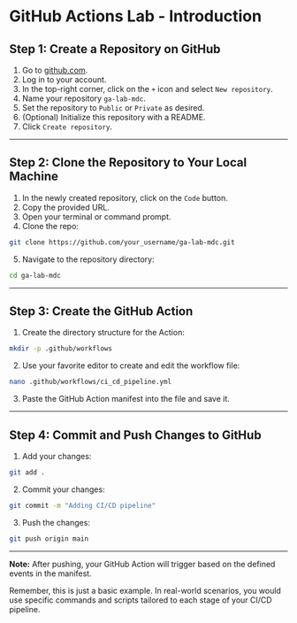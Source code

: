# GitHub Actions Lab - Introduction

## Step 1: Create a Repository on GitHub

1. Go to [github.com](https://github.com/).
2. Log in to your account.
3. In the top-right corner, click on the `+` icon and select `New repository`.
4. Name your repository `ga-lab-mdc`.
5. Set the repository to `Public` or `Private` as desired.
6. (Optional) Initialize this repository with a README.
7. Click `Create repository`.

---

## Step 2: Clone the Repository to Your Local Machine

1. In the newly created repository, click on the `Code` button.
2. Copy the provided URL.
3. Open your terminal or command prompt.
4. Clone the repo:

```bash
git clone https://github.com/your_username/ga-lab-mdc.git
```

5. Navigate to the repository directory:

```bash
cd ga-lab-mdc
```

---

## Step 3: Create the GitHub Action

1. Create the directory structure for the Action:

```bash
mkdir -p .github/workflows
```

2. Use your favorite editor to create and edit the workflow file:

```bash
nano .github/workflows/ci_cd_pipeline.yml
```

3. Paste the GitHub Action manifest into the file and save it.

---

## Step 4: Commit and Push Changes to GitHub

1. Add your changes:

```bash
git add .
```

2. Commit your changes:

```bash
git commit -m "Adding CI/CD pipeline"
```

3. Push the changes:

```bash
git push origin main
```

---

**Note:** After pushing, your GitHub Action will trigger based on the defined events in the manifest.

Remember, this is just a basic example. In real-world scenarios, you would use specific commands and scripts tailored to each stage of your CI/CD pipeline.

